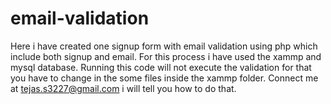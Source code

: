 # email-validation
Here i have created one signup form with email validation using php which include both signup and email. For this process i have used the xammp and mysql database.
Running this code will not execute the validation for that you have to change in the some files inside the xammp folder.
Connect me at tejas.s3227@gmail.com i will tell you how to do that.

